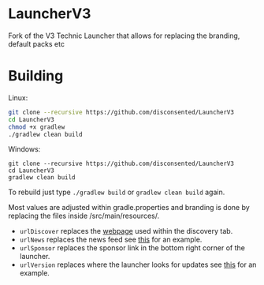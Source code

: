 LauncherV3
==========
Fork of the V3 Technic Launcher that allows for replacing the branding, default packs etc

Building
========
Linux:
```bash
git clone --recursive https://github.com/disconsented/LauncherV3
cd LauncherV3
chmod +x gradlew
./gradlew clean build
```
Windows:
```
git clone --recursive https://github.com/disconsented/LauncherV3
cd LauncherV3
gradlew clean build
```
To rebuild just type `./gradlew build` or `gradlew clean build` again.

Most values are adjusted within gradle.properties and branding is done by replacing the files inside /src/main/resources/.

- `urlDiscover` replaces the [webpage](http://api.technicpack.net/discover/) used within the discovery tab.
- `urlNews` replaces the news feed see [this](http://api.technicpack.net/news?build=404) for an example.
- `urlSponsor` replaces the sponsor link in the bottom right corner of the launcher.
- `urlVersion` replaces where the launcher looks for updates see [this](http://api.technicpack.net/launcher/version/stable4) for an example.
